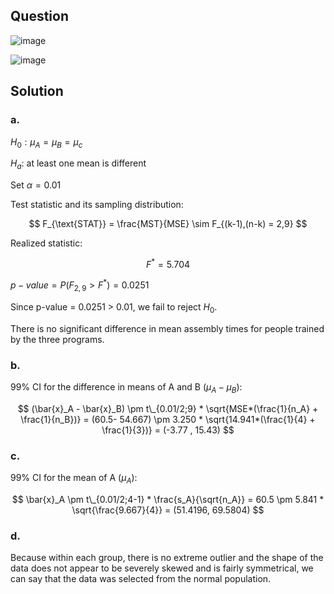 ## Question

![image](https://github.com/user-attachments/assets/64e6c932-ba49-4d46-9900-e3adefd0f4cb)

![image](https://github.com/user-attachments/assets/c70cf92e-d3a0-48a0-919f-f9e806d1e0be)

## Solution

### a.

$H_0: \mu_A = \mu_B = \mu_c \quad \quad$ 

$H_a$: at least one mean is different
  
Set $\alpha = 0.01$

Test statistic and its sampling distribution:

$$
F_{\text{STAT}} = \frac{MST}{MSE} \sim F_{(k-1),(n-k) = 2,9}
$$

Realized statistic:

$$
F^* = 5.704
$$

$p-value = P(F_{2,9} > F^*) = 0.0251$

Since p-value = 0.0251 > 0.01, we fail to reject $H_0$.

There is no significant difference in mean assembly times for people trained by the three programs.

### b.

99% CI for the difference in means of A and B ($\mu_A-\mu_B$):

$$
(\bar{x}_A - \bar{x}_B) \pm t\_{0.01/2;9} * \sqrt{MSE*(\frac{1}{n_A} + \frac{1}{n_B})} = (60.5- 54.667) \pm 3.250 * \sqrt{14.941*(\frac{1}{4} + \frac{1}{3})} = (-3.77 , 15.43)
$$

### c.

99% CI for the mean of A ($\mu_A$):

$$
\bar{x}_A \pm t\_{0.01/2;4-1} * \frac{s_A}{\sqrt{n_A}} = 60.5 \pm 5.841 * \sqrt{\frac{9.667}{4}} = (51.4196, 69.5804)
$$

### d.

Because within each group, there is no extreme outlier and the shape of the data does not appear to be severely skewed and is fairly symmetrical, we can say that the data was selected from the normal population.

